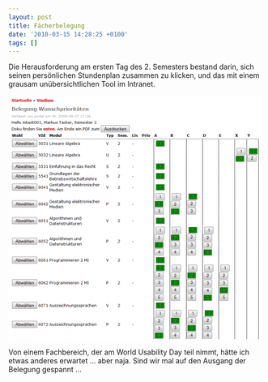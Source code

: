 ```yaml
---
layout: post
title: Fächerbelegung
date: '2010-03-15 14:28:25 +0100'
tags: []
---
```

<p>Die Herausforderung am ersten Tag des 2. Semesters bestand darin, sich seinen persönlichen Stundenplan zusammen zu klicken, und das mit einem grausam unübersichtlichen Tool im Intranet.</p>
<p><a href="/uploads/2010/03/2010-03-15-004.png"><img src="/uploads/2010/03/2010-03-15-004-500x481.png" alt="" title="Fächerbelegung" width="500" height="481" class="aligncenter size-medium wp-image-203" /></a></p>
<p>Von einem Fachbereich, der am World Usability Day teil nimmt, hätte ich etwas anderes erwartet ... aber naja. Sind wir mal auf den Ausgang der Belegung gespannt ...</p>
